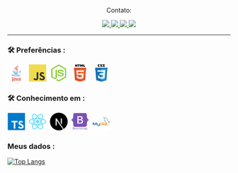 <p align="center">Contato:</p>
<div align="center">
  <a href="https://www.linkedin.com/in/jo%C3%A3o-marcos-carneiro-a76651218/">
    <img src="https://img.shields.io/badge/LinkedIn-0077B5?style=for-the-badge&logo=linkedin&logoColor=white" /> 
  </a>
  <a href="">
    <img src="https://img.shields.io/badge/Instagram-E4405F?style=for-the-badge&logo=instagram&logoColor=white" /> 
  </a>
  <a href="">
    <img src="https://img.shields.io/badge/Udemy-EC5252?style=for-the-badge&logo=Udemy&logoColor=white" /> 
  </a>
  <a href="">
    <img src="https://img.shields.io/badge/Discord-5865F2?style=for-the-badge&logo=discord&logoColor=white" /> 
  </a>
</div>

<hr/>


### :hammer_and_wrench: Preferências :
  <div>
  <!-- Java -->
  <img src="https://github.com/devicons/devicon/blob/master/icons/java/java-original-wordmark.svg" width="40" height="40" />&nbsp;
  <!-- JavaScript -->
  <img src="https://github.com/devicons/devicon/blob/master/icons/javascript/javascript-original.svg" width="40" height="40" />&nbsp;
  <img src="https://github.com/devicons/devicon/blob/master/icons/nodejs/nodejs-original.svg" width="40" height="40" />&nbsp;
  <img src="https://github.com/devicons/devicon/blob/master/icons/html5/html5-original-wordmark.svg" width="40" height="40" />&nbsp;
  <img src="https://github.com/devicons/devicon/blob/master/icons/css3/css3-original-wordmark.svg" width="40" height="40" />&nbsp;
  </div>

### :hammer_and_wrench: Conhecimento em :
<div>
  <!-- JavaScript -->
  <img src="https://github.com/devicons/devicon/blob/master/icons/typescript/typescript-plain.svg" width="40" height="40" />&nbsp;
  <img src="https://github.com/devicons/devicon/blob/master/icons/react/react-original.svg" width="40" height="40" />&nbsp;
  <img src="https://github.com/devicons/devicon/blob/master/icons/nextjs/nextjs-original.svg" width="40" height="40" />&nbsp;
  <img src="https://github.com/devicons/devicon/blob/master/icons/bootstrap/bootstrap-plain-wordmark.svg" width="40" height="40" />&nbsp;
  <!-- Java -->

  <!-- Python -->

  <!-- Database -->
  <img src="https://github.com/devicons/devicon/blob/master/icons/mysql/mysql-original-wordmark.svg" width="40" height="40" />
 </div>
  
### Meus dados :

[![Top Langs](https://github-readme-stats.vercel.app/api/top-langs/?username=jmarcosltc&layout=compact&theme=vision-friendly-dark)](https://github.com/anuraghazra/github-readme-stats)

<!--
**jmarcosltc/jmarcosltc** is a ✨ _special_ ✨ repository because its `README.md` (this file) appears on your GitHub profile.

Here are some ideas to get you started:

- 🔭 I’m currently working on ...
- 🌱 I’m currently learning ...
- 👯 I’m looking to collaborate on ...
- 🤔 I’m looking for help with ...
- 💬 Ask me about ...
- 📫 How to reach me: ...
- 😄 Pronouns: ...
- ⚡ Fun fact: ...
-->
